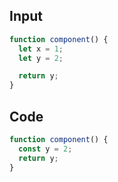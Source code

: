 
## Input

```javascript
function component() {
  let x = 1;
  let y = 2;

  return y;
}

```

## Code

```javascript
function component() {
  const y = 2;
  return y;
}

```
      